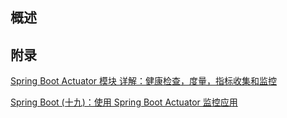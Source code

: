 ## 概述



## 附录

[Spring Boot Actuator 模块 详解：健康检查，度量，指标收集和监控](https://segmentfault.com/a/1190000021611510)

[Spring Boot (十九)：使用 Spring Boot Actuator 监控应用](http://www.ityouknow.com/springboot/2018/02/06/spring-boot-actuator.html)